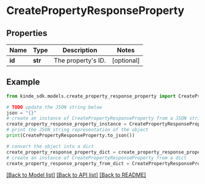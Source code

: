 # CreatePropertyResponseProperty


## Properties

Name | Type | Description | Notes
------------ | ------------- | ------------- | -------------
**id** | **str** | The property&#39;s ID. | [optional] 

## Example

```python
from kinde_sdk.models.create_property_response_property import CreatePropertyResponseProperty

# TODO update the JSON string below
json = "{}"
# create an instance of CreatePropertyResponseProperty from a JSON string
create_property_response_property_instance = CreatePropertyResponseProperty.from_json(json)
# print the JSON string representation of the object
print(CreatePropertyResponseProperty.to_json())

# convert the object into a dict
create_property_response_property_dict = create_property_response_property_instance.to_dict()
# create an instance of CreatePropertyResponseProperty from a dict
create_property_response_property_from_dict = CreatePropertyResponseProperty.from_dict(create_property_response_property_dict)
```
[[Back to Model list]](../README.md#documentation-for-models) [[Back to API list]](../README.md#documentation-for-api-endpoints) [[Back to README]](../README.md)


